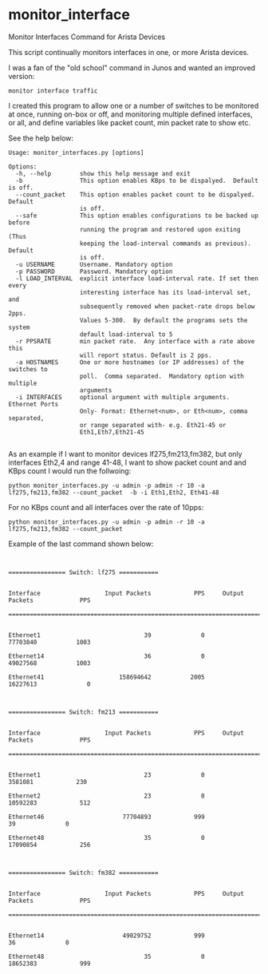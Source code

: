 # monitor_interface
Monitor Interfaces Command for Arista Devices

This script continually monitors interfaces in one, or more Arista devices. 

I was a fan of the "old school" command in Junos and wanted an improved version:

```
monitor interface traffic

```
I created this program to allow one or a number of switches to be monitored at once, running on-box or off, and monitoring multiple defined interfaces, or all, and define variables like packet count, min packet rate to  show etc.  

See the help below:

```
Usage: monitor_interfaces.py [options]

Options:
  -h, --help        show this help message and exit
  -b                This option enables KBps to be dispalyed.  Default is off.
  --count_packet    This option enables packet count to be dispalyed.  Default
                    is off.
  --safe            This option enables configurations to be backed up before
                    running the program and restored upon exiting (Thus
                    keeping the load-interval commands as previous).  Default
                    is off.
  -u USERNAME       Username. Mandatory option
  -p PASSWORD       Password. Mandatory option
  -l LOAD_INTERVAL  explicit interface load-interval rate. If set then every
                    interesting interface has its load-interval set, and
                    subsequently removed when packet-rate drops below 2pps.
                    Values 5-300.  By default the programs sets the system
                    default load-interval to 5
  -r PPSRATE        min packet rate.  Any interface with a rate above this
                    will report status. Default is 2 pps.
  -a HOSTNAMES      One or more hostnames (or IP addresses) of the switches to
                    poll.  Comma separated.  Mandatory option with multiple
                    arguments
  -i INTERFACES     optional argument with multiple arguments.  Ethernet Ports
                    Only- Format: Ethernet<num>, or Eth<num>, comma separated,
                    or range separated with- e.g. Eth21-45 or
                    Eth1,Eth7,Eth21-45
                    

```

As an example if I want to monitor devices lf275,fm213,fm382, but only interfaces Eth2,4 and range 41-48, I want to show packet count and and KBps count I would run the follwoing:

```
python monitor_interfaces.py -u admin -p admin -r 10 -a lf275,fm213,fm382 --count_packet  -b -i Eth1,Eth2, Eth41-48
```

For no KBps count and all interfaces over the rate of 10pps:


```
python monitor_interfaces.py -u admin -p admin -r 10 -a lf275,fm213,fm382 --count_packet
```

Example of the last command shown below:

```


================ Switch: lf275 ===========


Interface                  Input Packets            PPS     Output Packets             PPS                 

==========================================================================================


Ethernet1                             39              0            77703840           1003

Ethernet14                            36              0            49027568           1003

Ethernet41                     158694642           2005            16227613              0



================ Switch: fm213 ===========


Interface                  Input Packets            PPS     Output Packets             PPS                 

==========================================================================================


Ethernet1                             23              0             3581081            230

Ethernet2                             23              0            10592283            512

Ethernet46                      77704893            999                  39              0

Ethernet48                            35              0            17090854            256



================ Switch: fm382 ===========


Interface                  Input Packets            PPS     Output Packets             PPS                 

==========================================================================================


Ethernet14                      49029752            999                  36              0

Ethernet48                            35              0            18652383            999

```


